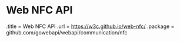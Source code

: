 # Web NFC API

.title = Web NFC API
.url = <https://w3c.github.io/web-nfc/>
.package = github.com/gowebapi/webapi/communication/nfc
